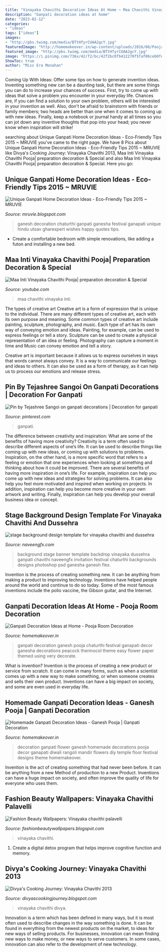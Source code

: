 ```yaml
---
title: "Vinayaka Chavithi Decoration Ideas At Home ~ Maa Chavithi Vinayaka Inti"
description: "Ganpati decoration ideas at home"
date: "2023-02-12"
categories:
- "ideas"
tags: ["ideas"]
images:
- "http://pbs.twimg.com/media/BTtHfyrCUAA2gcY.jpg"
featuredImage: "http://homemakeover.in/wp-content/uploads/2016/08/Pooja-Room-473.jpg"
featured_image: "http://pbs.twimg.com/media/BTtHfyrCUAA2gcY.jpg"
image: "https://i.pinimg.com/736x/42/f2/bc/42f2bc0fb412270f5faf06ceb0fe2ad0.jpg"
ShowToc: true
author: "Miss Era Monahan"
---
```



Coming Up With Ideas: Offer some tips on how to generate invention ideas.
Inventing something new can be a daunting task, but there are some things you can do to increase your chances of success. First, try to come up with ideas that solve a problem you encounter in your everyday life. Chances are, if you can find a solution to your own problem, others will be interested in your invention as well. Also, don't be afraid to brainstorm with friends or family members; two heads are better than one when it comes to coming up with new ideas. Finally, keep a notebook or journal handy at all times so you can jot down any inventive thoughts that pop into your head; you never know when inspiration will strike!

	

		
searching about Unique Ganpati Home Decoration Ideas - Eco-Friendly Tips 2015 ~ MRUVIE you've came to the right page. We have 8 Pics about Unique Ganpati Home Decoration Ideas - Eco-Friendly Tips 2015 ~ MRUVIE like Divya&#039;s Cooking Journey: Vinayaka Chavithi 2013, Maa Inti Vinayaka Chavithi Pooja| preparation decoration &amp; Special and also Maa Inti Vinayaka Chavithi Pooja| preparation decoration &amp; Special. Here you go:
		
    
## Unique Ganpati Home Decoration Ideas - Eco-Friendly Tips 2015 ~ MRUVIE

<img loading=lazy src="http://3.bp.blogspot.com/-P7tK9pnOhLc/VfPMDQl-awI/AAAAAAAAEoA/bJI7V4qFdhE/s1600/beautiful-ganesh-chaturthi-decoration-surat.JPG" onerror="this.onerror=null;this.src='https://tse4.mm.bing.net/th?id=OIP.5H6jeCKy-Tg1wI33ReBjMgHaE-&amp;pid=15.1';" alt="Unique Ganpati Home Decoration Ideas - Eco-Friendly Tips 2015 ~ MRUVIE">

_Source: mruvie.blogspot.com_

>ganesh decoration chaturthi ganpati ganesha festival ganapati unique hindu utsav gharexpert wishes happy quotes tips. 

	

- Create a comfortable bedroom with simple renovations, like adding a futon and installing a new bed. 

    
## Maa Inti Vinayaka Chavithi Pooja| Preparation Decoration &amp; Special

<img loading=lazy src="https://i.ytimg.com/vi/Nhld-6ki2_w/maxresdefault.jpg" onerror="this.onerror=null;this.src='https://tse4.mm.bing.net/th?id=OIP.WsFP9LTUAJotjdWXMtOn7wHaEK&amp;pid=15.1';" alt="Maa Inti Vinayaka Chavithi Pooja| preparation decoration &amp; Special">

_Source: youtube.com_

>maa chavithi vinayaka inti. 

	

The types of creative art
Creative art is a form of expression that is unique to the individual. There are many different types of creative art, each with its own purpose and meaning.
Some common types of creative art include painting, sculpture, photography, and music. Each type of art has its own way of conveying emotion and ideas. Painting, for example, can be used to express feelings or tell a story. Sculpture can be used to create a physical representation of an idea or feeling. Photography can capture a moment in time and Music can convey emotion and tell a story.

Creative art is important because it allows us to express ourselves in ways that words cannot always convey. It is a way to communicate our feelings and ideas to others. It can also be used as a form of therapy, as it can help us to process our emotions and release stress.

    
## Pin By Tejashree Sangoi On Ganpati Decorations | Decoration For Ganpati

<img loading=lazy src="https://i.pinimg.com/736x/42/f2/bc/42f2bc0fb412270f5faf06ceb0fe2ad0.jpg" onerror="this.onerror=null;this.src='https://tse2.mm.bing.net/th?id=OIP.px-lfy54enUl1hu4ILvulgHaJ4&amp;pid=15.1';" alt="Pin by Tejashree Sangoi on ganpati decorations | Decoration for ganpati">

_Source: pinterest.com_

>ganpati. 

	

The difference between creativity and inspiration: What are some of the benefits of having more creativity?
Creativity is a term often used to describe different aspects of one’s life. It can be used to describe things like coming up with new ideas, or coming up with solutions to problems. Inspiration, on the other hand, is a more specific word that refers to a feeling or emotion that one experiences when looking at something and thinking about how it could be improved.
There are several benefits of having more inspiration in one’s life. For example, inspiration can help you come up with new ideas and strategies for solving problems. It can also help you feel more motivated and inspired when working on projects. In addition, inspiration can help you become more creative in your own artwork and writing. Finally, inspiration can help you develop your overall business idea or concept.

    
## Stage Background Design Template For Vinayaka Chavithi And Dussehra

<img loading=lazy src="https://4.bp.blogspot.com/-n7WxvdZMSEg/V8QdUlusLDI/AAAAAAAAQSg/UxuAP_gWfrMLmeriEZ1zBtwlWZtDXOZsACLcB/s1600/stage-background-decorations-for-vinayaka-chavithi1.jpg" onerror="this.onerror=null;this.src='https://tse3.mm.bing.net/th?id=OIP.-nh7SuqdMzn3ZdP3tdFEVQHaE7&amp;pid=15.1';" alt="stage background design template for vinayaka chavithi and dussehra">

_Source: naveengfx.com_

>background stage banner template backdrop vinayaka dussehra ganpati chavithi naveengfx invitation festival chaturthi backgrounds designs photoshop psd ganesha ganesh flex. 

	

Invention is the process of creating something new. It can be anything from making a product to improving technology. Inventions have helped people around the world and continue to do so today. Some of the most famous inventions include the polio vaccine, the Gibson guitar, and the Internet.

    
## Ganpati Decoration Ideas At Home - Pooja Room Decoration

<img loading=lazy src="http://homemakeover.in/wp-content/uploads/$wblob/2951/Pooja-Room-324.jpg" onerror="this.onerror=null;this.src='https://tse1.mm.bing.net/th?id=OIP.Z1s5ySlQG02iUBNVEuB_qwHaFo&amp;pid=15.1';" alt="Ganpati Decoration Ideas at Home - Pooja Room Decoration">

_Source: homemakeover.in_

>ganpati decoration ganesh pooja chaturthi festival ganapati decor ganesha decorations peacock thermocol theme easy flower paper themed using very decorate. 

	

What is invention?
Invention is the process of creating a new product or service from scratch. It can come in many forms, such as when a scientist comes up with a new way to make something, or when someone creates and sells their own product. Inventions can have a big impact on society, and some are even used in everyday life.

    
## Homemade Ganpati Decoration Ideas - Ganesh Pooja | Ganpati Decoration

<img loading=lazy src="http://homemakeover.in/wp-content/uploads/2016/08/Pooja-Room-473.jpg" onerror="this.onerror=null;this.src='https://tse4.mm.bing.net/th?id=OIP.PFszZherJxjSymnt0javDQHaL-&amp;pid=15.1';" alt="Homemade Ganpati Decoration Ideas - Ganesh Pooja | Ganpati Decoration">

_Source: homemakeover.in_

>decoration ganpati flower ganesh homemade decorations pooja decor ganapati diwali rangoli mandir flowers diy temple floor festival designs theme homemakeover. 

	

Invention is the act of creating something that had never been before. It can be anything from a new Method of production to a new Product. Inventions can have a huge impact on society, and often improve the quality of life for everyone who uses them.

    
## Fashion Beauty Wallpapers: Vinayaka Chavithi Palavelli

<img loading=lazy src="http://pbs.twimg.com/media/BTtHfyrCUAA2gcY.jpg" onerror="this.onerror=null;this.src='https://tse4.mm.bing.net/th?id=OIP.huTt1RFHvtdfwjH-Kyhc8AHaJ4&amp;pid=15.1';" alt="Fashion Beauty Wallpapers: Vinayaka chavithi palavelli">

_Source: fashionbeautywallpapers.blogspot.com_

>vinayaka chavithi. 

	

1. Create a digital detox program that helps improve cognitive function and memory.

    
## Divya&#039;s Cooking Journey: Vinayaka Chavithi 2013

<img loading=lazy src="https://2.bp.blogspot.com/-ivWIajbOYtg/UivqSB1satI/AAAAAAAALIo/V-0S45kwoCQ/s1600/vinayak.jpg" onerror="this.onerror=null;this.src='https://tse3.mm.bing.net/th?id=OIP.2NmPohcBra3qti66oxkhBwHaFj&amp;pid=15.1';" alt="Divya&#039;s Cooking Journey: Vinayaka Chavithi 2013">

_Source: divyascookingjourney.blogspot.com_

>vinayaka chavithi divya. 

	

Innovation is a term which has been defined in many ways, but it is most often used to describe changes in the way something is done. It can be found in everything from the newest products on the market, to ideas for new ways of selling products. For businesses, innovation can mean finding new ways to make money, or new ways to serve customers. In some cases, innovation can also refer to the development of new technology.

